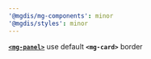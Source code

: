 ```yaml
---
'@mgdis/mg-components': minor
'@mgdis/styles': minor
---
```


[**`<mg-panel>`**](http://core.pages.mgdis.fr/core-ui/core-ui/storybook/?path=/docs/molecules-mg-panel--docs) use default **`<mg-card>`** border
